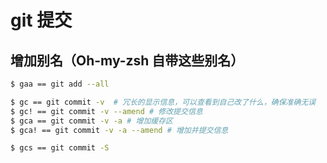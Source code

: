# git 提交
## 增加别名（Oh-my-zsh 自带这些别名）
```sh
$ gaa == git add --all

$ gc == git commit -v  # 冗长的显示信息，可以查看到自己改了什么，确保准确无误
$ gc! == git commit -v --amend # 修改提交信息
$ gca == git commit -v -a # 增加缓存区
$ gca! == git commit -v -a --amend # 增加并提交信息

$ gcs == git commit -S
```
